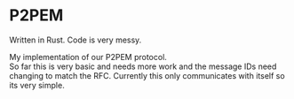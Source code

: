 # P2PEM
Written in Rust.
Code is very messy.

My implementation of our P2PEM protocol. <br>
So far this is very basic and needs more work and the message IDs need changing to match the RFC.
Currently this only communicates with itself so its very simple.

